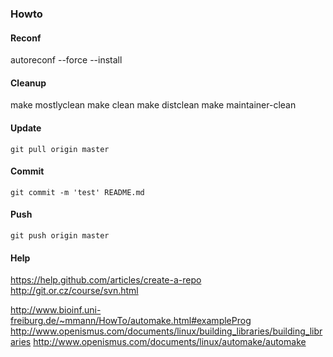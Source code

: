 

### Howto

#### Reconf

autoreconf --force --install

#### Cleanup

make mostlyclean
make clean
make distclean
make maintainer-clean

#### Update

	git pull origin master

#### Commit

	git commit -m 'test' README.md

#### Push

	git push origin master

#### Help

https://help.github.com/articles/create-a-repo
http://git.or.cz/course/svn.html

http://www.bioinf.uni-freiburg.de/~mmann/HowTo/automake.html#exampleProg
http://www.openismus.com/documents/linux/building_libraries/building_libraries
http://www.openismus.com/documents/linux/automake/automake
